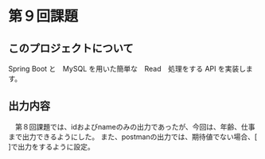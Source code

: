 # 第９回課題
## このプロジェクトについて
  Spring Boot と　MySQL を用いた簡単な　Read　処理をする API を実装します。
## 出力内容
　第８回課題では、idおよびnameのみの出力であったが、今回は、年齢、仕事まで出力できるようにした。
また、postmanの出力では、期待値でない場合、[ ]で出力をするように設定。